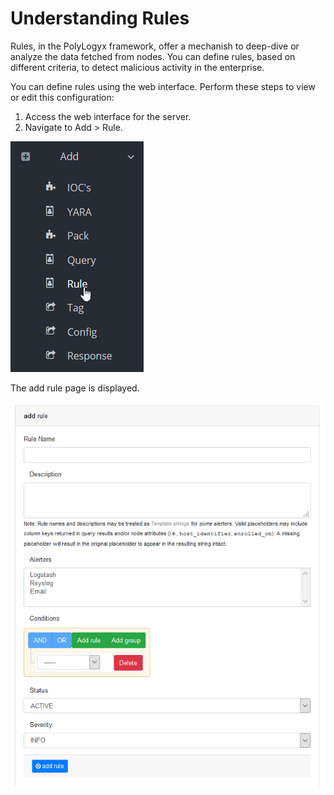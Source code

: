 Understanding Rules
===============
Rules, in the PolyLogyx framework, offer a mechanish to deep-dive or analyze the data fetched from nodes. You can define rules, based on different criteria, to detect malicious activity in the enterprise. 

You can define rules using the web interface. Perform these steps to view or edit this configuration:
1. Access the web interface for the server.
2. Navigate to Add  > Rule.

 ![add_rule_menu](https://github.com/preetpoly/test/blob/pooja/add_rule_menu.png)

  The add rule page is displayed.

   ![add_rule_dialog](https://github.com/preetpoly/test/blob/pooja/add_rule_dialog.png)
